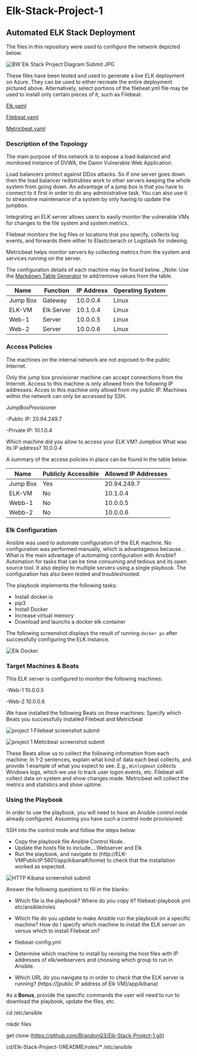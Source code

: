 # Elk-Stack-Project-1

## Automated ELK Stack Deployment

The files in this repository were used to configure the network depicted below.

![BW Elk Stack Project Diagram Submit JPG](https://user-images.githubusercontent.com/84944319/133934596-47d57c29-96cc-4cb4-b0c4-080f70454bcb.jpg)




These files have been tested and used to generate a live ELK deployment on Azure. They can be used to either recreate the entire deployment pictured above. Alternatively, select portions of the filebeat.yml file may be used to install only certain pieces of it, such as Filebeat.

[Elk.yaml](https://github.com/BrandonQ3/Elk-Stack-Project-1/files/7198699/Elk.txt)

[Filebeat.yaml](https://github.com/BrandonQ3/Elk-Stack-Project-1/files/7198712/Filebeat.txt)

[Metricbeat.yaml](https://github.com/BrandonQ3/Elk-Stack-Project-1/files/7198718/Metricbeat.txt)



### Description of the Topology

The main purpose of this network is to expose a load-balanced and monitored instance of DVWA, the Damn Vulnerable Web Application.

Load balancers protect against DDos attacks. So if one server goes down then the load balancer redistrubtes work to other servers keeping the whole system from going down. An advantage of a jump box is that you have to connect to it first in order to do any administrative task. You can also use it to streamline maintenance of a system by only having to update the jumpbox.

Integrating an ELK server allows users to easily monitor the vulnerable VMs for changes to the file system and system metrics.

Filebeat monitors the log files or locations that you specify, collects log events, and forwards them either to Elasticserach or Logstash for indexing.

Metricbeat helps monitor servers by collecting metrics from the system and services running on the server.


The configuration details of each machine may be found below.
_Note: Use the [Markdown Table Generator](http://www.tablesgenerator.com/markdown_tables) to add/remove values from the table.

| Name     | Function | IP Address | Operating System |
|----------|----------|------------|------------------|
| Jump Box | Gateway  | 10.0.0.4   | Linux            |
| ELK-VM      | Elk Server| 10.1.0.4   | Linux            |
| Web-1    | Server| 10.0.0.5   | Linux            |
| Web-2    | Server | 10.0.0.6   | Linux            |

### Access Policies

The machines on the internal network are not exposed to the public Internet. 

Only the jump box provisioner machine can accept connections from the Internet. Access to this machine is only allowed from the following IP addresses:
Acces to this machine only allowd from my public IP.
Machines within the network can only be accessed by SSH.

JumpBoxProvisioner

-Public IP: 20.94.249.7

-Private IP: 10.1.0.4

Which machine did you allow to access your ELK VM? Jumpbox What was its IP address? 10.0.0.4

A summary of the access policies in place can be found in the table below.

| Name     | Publicly Accessible | Allowed IP Addresses |
|----------|---------------------|----------------------|
| Jump Box | Yes                 |  20.94.249.7        |
| ELK-VM      | No                  | 10.1.0.4             |
| Webb-1   | No                  | 10.0.0.5             |
| Webb-2   | No                  | 10.0.0.6             |

### Elk Configuration

Ansible was used to automate configuration of the ELK machine. No configuration was performed manually, which is advantageous because...
What is the main advantage of automating configuration with Ansible? Automation for tasks that can be time consuming and tedious and its open source tool. It also deploy to multiple servers using a single playbook. The configuration has also been tested and troubleshooted.

The playbook implements the following tasks:
- Install docker.io
- pip3
- Install Docker 
- Increase virtual memory
- Download and launchs a docker elk container

The following screenshot displays the result of running `docker ps` after successfully configuring the ELK instance.

![Elk Docker](https://user-images.githubusercontent.com/84944319/133934950-3b1bf030-3aa5-4db6-b066-bbe7f42f15a1.jpg)



### Target Machines & Beats
This ELK server is configured to monitor the following machines:

-Web-1 10.0.0.5 

-Web-2 10.0.0.6

We have installed the following Beats on these machines:
Specify which Beats you successfully installed Filebeat and Metricbeat

![project 1 Filebeat screenshot submit](https://user-images.githubusercontent.com/84944319/133935162-320423b2-62d9-405a-904c-21cfc2c7d76c.jpg)

![project 1 Meticbeat screenshot submit](https://user-images.githubusercontent.com/84944319/133935181-25e4b2c2-080c-487f-a752-9986212dcb3f.jpg)



These Beats allow us to collect the following information from each machine:
In 1-2 sentences, explain what kind of data each beat collects, and provide 1 example of what you expect to see. E.g., `Winlogbeat` collects Windows logs, which we use to track user logon events, etc. Filebeat will collect data on system and show changes made. Metricbeat will collect the metrics and statistics and show uptime.

### Using the Playbook
In order to use the playbook, you will need to have an Ansible control node already configured. Assuming you have such a control node provisioned: 

SSH into the control node and follow the steps below:
- Copy the playbook file Ansible Control Node .
- Update the hosts file to include... Webserver and Elk 
- Run the playbook, and navigate to (http://ELK-VMPublicIP:5601/app/kibana#/home) to check that the installation worked as expected.

![HTTP Kibana screenshot submit](https://user-images.githubusercontent.com/84944319/133935029-e9016e6d-94bc-4816-b88f-b0bc975cca50.jpg)


Answer the following questions to fill in the blanks:
- Which file is the playbook? Where do you copy it? filebeat-playbook.yml etc/ansible/roles
- Which file do you update to make Ansible run the playbook on a specific machine? How do I specify which machine to install the ELK server on versus which to install Filebeat on? 
-  filebeat-config.yml
-  Determine which machine to install by revising the host files with IP addresses of elk/webservers and choosing which group to run in Ansible.

- Which URL do you navigate to in order to check that the ELK server is running? (https://[public IP address of Elk VM]/app/kibana)

As a **Bonus**, provide the specific commands the user will need to run to download the playbook, update the files, etc.

cd /etc/ansible

mkdir files

get clone (https://github.com/BrandonQ3/Elk-Stack-Project-1.git)

cd/Elk-Stack-Project-1/README/roles/* /etc/ansible
